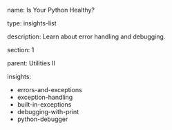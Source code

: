 name: Is Your Python Healthy?

type: insights-list

description: Learn about error handling and debugging.

section: 1

parent: Utilities II

insights:
  - errors-and-exceptions
  - exception-handling
  - built-in-exceptions
  - debugging-with-print
  - python-debugger

